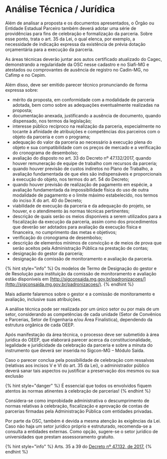 # Análise Técnica / Jurídica

Além de analisar a proposta e os documentos apresentados, o Órgão ou Entidade Estadual Parceiro também deverá adotar uma série de providências para fins de celebração e formalização da parceria. Sobre esse ponto, trata o art. 35 da Lei, o qual elenca, por exemplo, a necessidade de indicação expressa da existência de prévia dotação orçamentária para a execução da parceria.&#x20;

As áreas técnicas deverão juntar aos autos certificado atualizado do Cagec, demonstrando a regularidade da OSC nesse cadastro e no Siafi-MG e atestados ou comprovantes de ausência de registro no Cadin-MG, no Cafimp e no Cepim.&#x20;

Além disso, deve ser emitido parecer técnico pronunciando de forma expressa sobre:&#x20;

* mérito da proposta, em conformidade com a modalidade de parceria adotada, bem como sobre as adequações eventualmente realizadas na proposta;&#x20;
* documentação anexada, justificando a ausência de documento, quando dispensado, nos termos da legislação;&#x20;
* interesse público recíproco na realização da parceria, especialmente no tocante à afinidade de atribuições e competências dos parceiros com o objeto da parceria e com o programa;&#x20;
* adequação do valor da parceria ao necessário à execução plena do objeto e sua compatibilidade com os preços de mercado e a verificação do cronograma de desembolso;
* avaliação do disposto no art. 33 do Decreto nº 47.132/2017, quando houver remuneração de equipe de trabalho com recursos da parceria;
* quando houver previsão de custos indiretos no Plano de Trabalho, a avaliação fundamentada de que eles são indispensáveis e proporcionais à execução do objeto, nos termos do art. 54 do Decreto;&#x20;
* quando houver previsão de realização de pagamento em espécie, a avaliação fundamentada da impossibilidade física do uso de outra modalidade de pagamento e o limite máximo estabelecido, nos termos do inciso X do art. 40 do Decreto;&#x20;
* viabilidade de execução da parceria e da adequação do projeto, se houver, e o atendimento às normas técnicas pertinentes;
* descrição de quais serão os meios disponíveis a serem utilizados para a fiscalização da execução da parceria, assim como dos procedimentos que deverão ser adotados para avaliação da execução física e financeira, no cumprimento das metas e objetivos;&#x20;
* verificação do cronograma de desembolso;&#x20;
* descrição de elementos mínimos de convicção e de meios de prova que serão aceitos pela Administração Pública na prestação de contas;
* &#x20;designação do gestor da parceria;
* &#x20;designação da comissão de monitoramento e avaliação da parceria.

{% hint style="info" %}
Os modelos de Termo de Designação do gestor e de Resolução para instituição da comissão de monitoramento e avaliação estão disponíveis em [http://sigconsaida.mg.gov.br/padronizacoes/](http://sigconsaida.mg.gov.br/padronizacoes/).
{% endhint %}

Mais adiante falaremos sobre o gestor e a comissão de monitoramento e avaliação, inclusive suas atribuições.

A análise técnica pode ser realizada por um único setor ou por mais de um setor, considerando as competências de cada unidade (Setor de Convênios e Parcerias, Setor de Engenharia e/ou Área Finalística), dependendo da estrutura orgânica de cada OEEP.

Após manifestação da área técnica, o processo deve ser submetido à área jurídica do OEEP, que elaborará parecer acerca da constitucionalidade, legalidade e juridicidade da celebração da parceria e sobre a minuta do instrumento que deverá ser inserida no Sigcon-MG – Módulo Saída.&#x20;

Caso o parecer conclua pela possibilidade de celebração com ressalvas (relativas aos incisos V e VI do art. 35 da Lei), o administrador público deverá sanar tais aspectos ou justificar a preservação dos mesmos ou sua exclusão

{% hint style="danger" %}
É essencial que todos os envolvidos fiquem atentos às normas atinentes à celebração de parcerias!
{% endhint %}

Considera-se como improbidade administrativa o descumprimento de normas relativas à celebração, fiscalização e aprovação de contas de parcerias firmadas pela Administração Pública com entidades privadas.

Por parte da OSC, também é devida a mesma atenção às exigências da Lei. Caso não haja um setor jurídico próprio e estruturado, recomenda-se a consulta a entidades externas. Como opção, sugere-se o setor jurídico de universidades que prestam assessoramento gratuito.

{% hint style="info" %}
Arts. 35 a 39 do [Decreto nº 47.132, de 2017.](https://www.almg.gov.br/consulte/legislacao/completa/completa-nova-min.html?tipo=DEC\&num=47132\&ano=2017)
{% endhint %}
